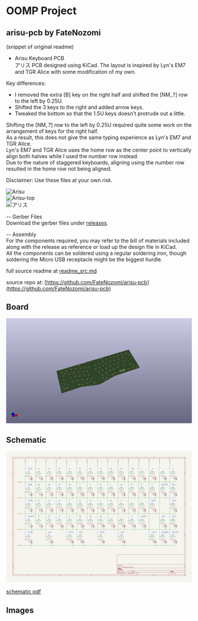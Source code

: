 # OOMP Project  
## arisu-pcb  by FateNozomi  
  
(snippet of original readme)  
  
- Arisu Keyboard PCB  
アリス PCB designed using KiCad. The layout is inspired by Lyn's EM7 and TGR Alice with some modification of my own.  
  
Key differences:  
- I removed the extra [B] key on the right half and shifted the [NM,.?] row to the left by 0.25U.  
- Shifted the 3 keys to the right and added arrow keys.  
- Tweaked the bottom so that the 1.5U keys doesn't protrude out a little.  
  
Shifting the [NM,.?] row to the left by 0.25U required quite some work on the arrangement of keys for the right half.  
As a result, this does not give the same typing experience as Lyn's EM7 and TGR Alice.  
Lyn's EM7 and TGR Alice uses the home row as the center point to vertically align both halves while I used the number row instead.  
Due to the nature of staggered keyboards, aligning using the number row resulted in the home row not being aligned.  
  
Disclaimer: Use these files at your own risk.  
  
![Arisu](https://i.imgur.com/knt518E.jpg)  
![Arisu-top](https://i.imgur.com/wsqCuEu.jpg)  
![アリス](https://i.redd.it/n80mvj5v7ji21.jpg)  
  
-- Gerber Files  
Download the gerber files under [releases](https://github.com/FateNozomi/arisu-pcb/releases).  
  
-- Assembly  
For the components required, you may refer to the bill of materials included along with the release as reference or load up the design file in KiCad.  
All the components can be soldered using a regular soldering iron, though soldering the Micro USB receptacle might be the biggest hurdle.  
  
  full source readme at [readme_src.md](readme_src.md)  
  
source repo at: [https://github.com/FateNozomi/arisu-pcb](https://github.com/FateNozomi/arisu-pcb)  
## Board  
  
[![working_3d.png](working_3d_600.png)](working_3d.png)  
## Schematic  
  
[![working_schematic.png](working_schematic_600.png)](working_schematic.png)  
  
[schematic pdf](working_schematic.pdf)  
## Images  
